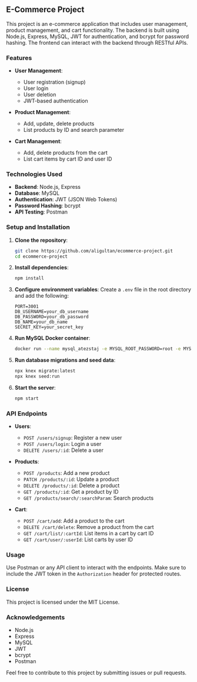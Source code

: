 ## E-Commerce Project

This project is an e-commerce application that includes user management, product management, and cart functionality. The backend is built using Node.js, Express, MySQL, JWT for authentication, and bcrypt for password hashing. The frontend can interact with the backend through RESTful APIs.

### Features

- **User Management**:
  - User registration (signup)
  - User login
  - User deletion
  - JWT-based authentication

- **Product Management**:
  - Add, update, delete products
  - List products by ID and search parameter

- **Cart Management**:
  - Add, delete products from the cart
  - List cart items by cart ID and user ID

### Technologies Used

- **Backend**: Node.js, Express
- **Database**: MySQL
- **Authentication**: JWT (JSON Web Tokens)
- **Password Hashing**: bcrypt
- **API Testing**: Postman

### Setup and Installation

1. **Clone the repository**:
   ```bash
   git clone https://github.com/aligultan/ecommerce-project.git
   cd ecommerce-project
   ```

2. **Install dependencies**:
   ```bash
   npm install
   ```

3. **Configure environment variables**:
   Create a `.env` file in the root directory and add the following:
   ```plaintext
   PORT=3001
   DB_USERNAME=your_db_username
   DB_PASSWORD=your_db_password
   DB_NAME=your_db_name
   SECRET_KEY=your_secret_key
   ```

4. **Run MySQL Docker container**:
   ```bash
   docker run --name mysql_atezstaj -e MYSQL_ROOT_PASSWORD=root -e MYSQL_DATABASE=atezstaj -e MYSQL_USER=atezstaj -e MYSQL_PASSWORD=root -p 3306:3306 -d mysql:latest
   ```

5. **Run database migrations and seed data**:
   ```bash
   npx knex migrate:latest
   npx knex seed:run
   ```

6. **Start the server**:
   ```bash
   npm start
   ```

### API Endpoints

- **Users**:
  - `POST /users/signup`: Register a new user
  - `POST /users/login`: Login a user
  - `DELETE /users/:id`: Delete a user

- **Products**:
  - `POST /products`: Add a new product
  - `PATCH /products/:id`: Update a product
  - `DELETE /products/:id`: Delete a product
  - `GET /products/:id`: Get a product by ID
  - `GET /products/search/:searchParam`: Search products

- **Cart**:
  - `POST /cart/add`: Add a product to the cart
  - `DELETE /cart/delete`: Remove a product from the cart
  - `GET /cart/list/:cartId`: List items in a cart by cart ID
  - `GET /cart/user/:userId`: List carts by user ID

### Usage

Use Postman or any API client to interact with the endpoints. Make sure to include the JWT token in the `Authorization` header for protected routes.

### License

This project is licensed under the MIT License.

### Acknowledgements

- Node.js
- Express
- MySQL
- JWT
- bcrypt
- Postman

Feel free to contribute to this project by submitting issues or pull requests.
